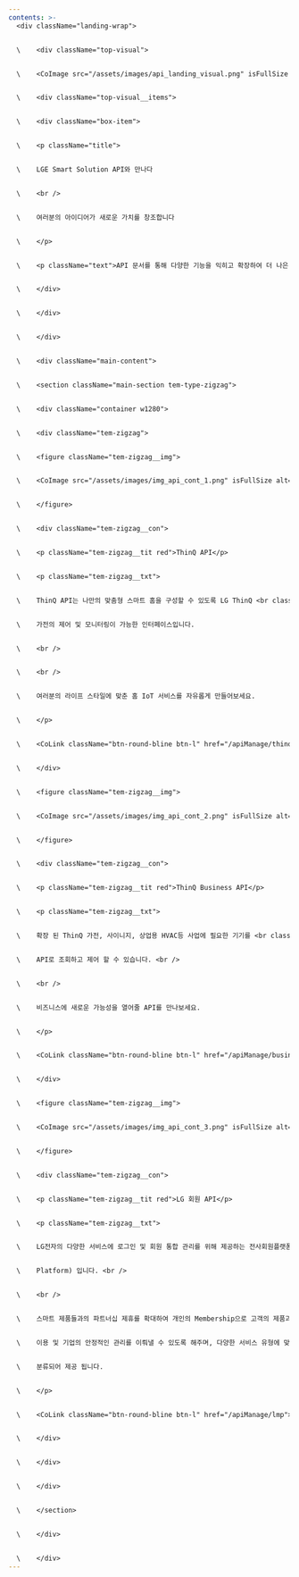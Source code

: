 ```yaml
---
contents: >-
  <div className="landing-wrap">


  \    <div className="top-visual">


  \    <CoImage src="/assets/images/api_landing_visual.png" isFullSize alt="배경" className="visual-bg" />


  \    <div className="top-visual__items">


  \    <div className="box-item">


  \    <p className="title">


  \    LGE Smart Solution API와 만나다


  \    <br />


  \    여러분의 아이디어가 새로운 가치를 창조합니다


  \    </p>


  \    <p className="text">API 문서를 통해 다양한 기능을 익히고 확장하여 더 나은 서비스를 제공하세요.</p>


  \    </div>


  \    </div>


  \    </div>


  \    <div className="main-content">


  \    <section className="main-section tem-type-zigzag">


  \    <div className="container w1280">


  \    <div className="tem-zigzag">


  \    <figure className="tem-zigzag__img">


  \    <CoImage src="/assets/images/img_api_cont_1.png" isFullSize alt="Business Connect" />


  \    </figure>


  \    <div className="tem-zigzag__con">


  \    <p className="tem-zigzag__tit red">ThinQ API</p>


  \    <p className="tem-zigzag__txt">


  \    ThinQ API는 나만의 맞춤형 스마트 홈을 구성할 수 있도록 LG ThinQ <br className="pc" />


  \    가전의 제어 및 모니터링이 가능한 인터페이스입니다.


  \    <br />


  \    <br />


  \    여러분의 라이프 스타일에 맞춘 홈 IoT 서비스를 자유롭게 만들어보세요.


  \    </p>


  \    <CoLink className="btn-round-bline btn-l" href="/apiManage/thinq_connect">API 상세 보기</CoLink>


  \    </div>


  \    <figure className="tem-zigzag__img">


  \    <CoImage src="/assets/images/img_api_cont_2.png" isFullSize alt="Home Appliance" />


  \    </figure>


  \    <div className="tem-zigzag__con">


  \    <p className="tem-zigzag__tit red">ThinQ Business API</p>


  \    <p className="tem-zigzag__txt">


  \    확장 된 ThinQ 가전, 사이니지, 상업용 HVAC등 사업에 필요한 기기를 <br className="pc" />


  \    API로 조회하고 제어 할 수 있습니다. <br />


  \    <br />


  \    비즈니스에 새로운 가능성을 열어줄 API를 만나보세요.


  \    </p>


  \    <CoLink className="btn-round-bline btn-l" href="/apiManage/business_connect">API 상세 보기</CoLink>


  \    </div>


  \    <figure className="tem-zigzag__img">


  \    <CoImage src="/assets/images/img_api_cont_3.png" isFullSize alt="LMP" />


  \    </figure>


  \    <div className="tem-zigzag__con">


  \    <p className="tem-zigzag__tit red">LG 회원 API</p>


  \    <p className="tem-zigzag__txt">


  \    LG전자의 다양한 서비스에 로그인 및 회원 통합 관리를 위해 제공하는 전사회원플랫폼 (LGE Members


  \    Platform) 입니다. <br />


  \    <br />


  \    스마트 제품들과의 파트너십 제휴를 확대하여 개인의 Membership으로 고객의 제품과 서비스의 효율적인


  \    이용 및 기업의 안정적인 관리를 이뤄낼 수 있도록 해주며, 다양한 서비스 유형에 맞게 아래의 플랫폼으로


  \    분류되어 제공 됩니다.


  \    </p>


  \    <CoLink className="btn-round-bline btn-l" href="/apiManage/lmp">API 상세 보기</CoLink>


  \    </div>


  \    </div>


  \    </div>


  \    </section>


  \    </div>


  \    </div>
---
```

